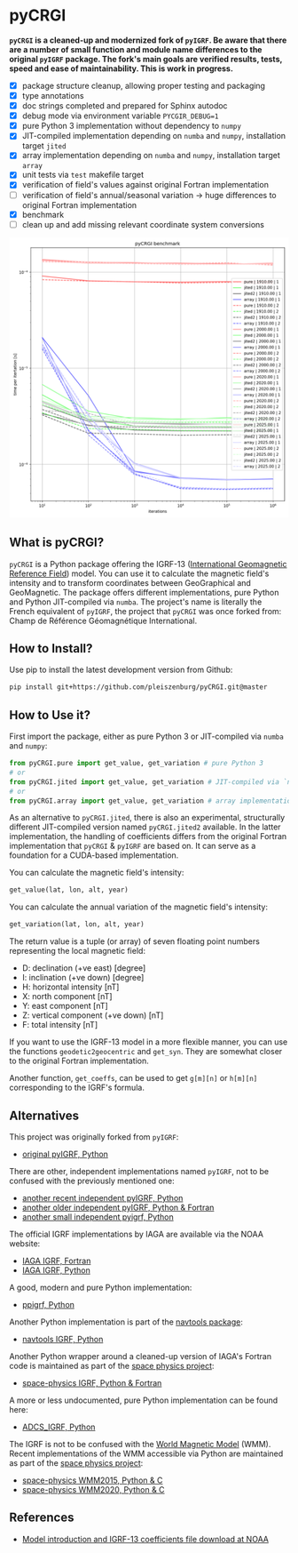 # pyCRGI

**``pyCRGI`` is a cleaned-up and modernized fork of ``pyIGRF``. Be aware that there are a number of small function and module name differences to the original ``pyIGRF`` package. The fork's main goals are verified results, tests, speed and ease of maintainability. This is work in progress.**

- [x] package structure cleanup, allowing proper testing and packaging
- [x] type annotations
- [x] doc strings completed and prepared for Sphinx autodoc
- [x] debug mode via environment variable `PYCGIR_DEBUG=1`
- [x] pure Python 3 implementation without dependency to `numpy`
- [x] JIT-compiled implementation depending on `numba` and `numpy`, installation target `jited`
- [x] array implementation depending on `numba` and `numpy`, installation target `array`
- [x] unit tests via `test` makefile target
- [x] verification of field's values against original Fortran implementation
- [ ] verification of field's annual/seasonal variation -> huge differences to original Fortran implementation
- [x] benchmark
- [ ] clean up and add missing relevant coordinate system conversions

![benchmark on an AMD Epyc 7443p](benchmark/plot_epyc7443p.png?raw=true "benchmark")

## What is pyCRGI?

`pyCRGI` is a Python package offering the IGRF-13 ([International Geomagnetic Reference Field](https://en.wikipedia.org/wiki/International_Geomagnetic_Reference_Field)) model. You can use it to calculate the magnetic field's intensity and to transform coordinates between GeoGraphical and GeoMagnetic. The package offers different implementations, pure Python and Python JIT-compiled via `numba`. The project's name is literally the French equivalent of `pyIGRF`, the project that `pyCRGI` was once forked from: Champ de Référence Géomagnétique International.

## How to Install?

Use pip to install the latest development version from Github:

```bash
pip install git+https://github.com/pleiszenburg/pyCRGI.git@master
```

## How to Use it?

First import the package, either as pure Python 3 or JIT-compiled via `numba` and `numpy`:

```python
from pyCRGI.pure import get_value, get_variation # pure Python 3
# or
from pyCRGI.jited import get_value, get_variation # JIT-compiled via `numba` and `numpy`
# or
from pyCRGI.array import get_value, get_variation # array implementation via `numba` and `numpy`
```

As an alternative to `pyCRGI.jited`, there is also an experimental, structurally different JIT-compiled version named `pyCRGI.jited2` available. In the latter implementation, the handling of coefficients differs from the original Fortran implementation that `pyCRGI` & `pyIGRF` are based on. It can serve as a foundation for a CUDA-based implementation.

You can calculate the magnetic field's intensity:

```python
get_value(lat, lon, alt, year)
```

You can calculate the annual variation of the magnetic field's intensity:

```python
get_variation(lat, lon, alt, year)
```

The return value is a tuple (or array) of seven floating point numbers representing the local magnetic field:

- D: declination (+ve east) [degree]
- I: inclination (+ve down) [degree]
- H: horizontal intensity [nT]
- X: north component [nT]
- Y: east component [nT]
- Z: vertical component (+ve down) [nT]
- F: total intensity [nT]

If you want to use the IGRF-13 model in a more flexible manner, you can use the functions `geodetic2geocentric` and `get_syn`. They are somewhat closer to the original Fortran implementation.

Another function, `get_coeffs`, can be used to get `g[m][n]` or `h[m][n]` corresponding to the IGRF's formula.

## Alternatives

This project was originally forked from `pyIGRF`:

- [original pyIGRF, Python](https://github.com/zzyztyy/pyIGRF)

There are other, independent implementations named `pyIGRF`, not to be confused with the previously mentioned one:

- [another recent independent pyIGRF, Python](https://github.com/ciaranbe/pyIGRF)
- [another older independent pyIGRF, Python & Fortran](https://github.com/rilma/pyIGRF)
- [another small independent pyigrf, Python](https://github.com/radars-eceillinois/pyigrf)

The official IGRF implementations by IAGA are available via the NOAA website:

- [IAGA IGRF, Fortran](https://www.ngdc.noaa.gov/IAGA/vmod/igrf13.f)
- [IAGA IGRF, Python](https://www.ngdc.noaa.gov/IAGA/vmod/pyIGRF.zip)

A good, modern and pure Python implementation:

- [ppigrf, Python](https://github.com/klaundal/ppigrf)

Another Python implementation is part of the [navtools package](https://github.com/slott56/navtools):

- [navtools IGRF, Python](https://github.com/slott56/navtools/blob/master/navtools/igrf.py)

Another Python wrapper around a cleaned-up version of IAGA's Fortran code is maintained as part of the [space physics project](https://github.com/space-physics):

- [space-physics IGRF, Python & Fortran](https://github.com/space-physics/igrf)

A more or less undocumented, pure Python implementation can be found here:

- [ADCS_IGRF, Python](https://github.com/IvanSmirnovSPL/ADCS_IGRF/blob/master/IGRF/IGRF.py)

The IGRF is not to be confused with the [World Magnetic Model](https://en.wikipedia.org/wiki/World_Magnetic_Model) (WMM). Recent implementations of the WMM accessible via Python are maintained as part of the [space physics project](https://github.com/space-physics):

- [space-physics WMM2015, Python & C](https://github.com/space-physics/WMM2015)
- [space-physics WMM2020, Python & C](https://github.com/space-physics/wmm2020)

## References

- [Model introduction and IGRF-13 coefficients file download at NOAA](https://www.ngdc.noaa.gov/IAGA/vmod/igrf.html)

